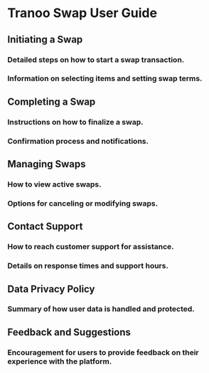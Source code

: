 # Tranoo Swap User Guide

## Initiating a Swap
### Detailed steps on how to start a swap transaction.
### Information on selecting items and setting swap terms.

## Completing a Swap
### Instructions on how to finalize a swap.
### Confirmation process and notifications.

## Managing Swaps
### How to view active swaps.
### Options for canceling or modifying swaps.

## Contact Support
### How to reach customer support for assistance.
### Details on response times and support hours.

## Data Privacy Policy
### Summary of how user data is handled and protected.

## Feedback and Suggestions
### Encouragement for users to provide feedback on their experience with the platform.

